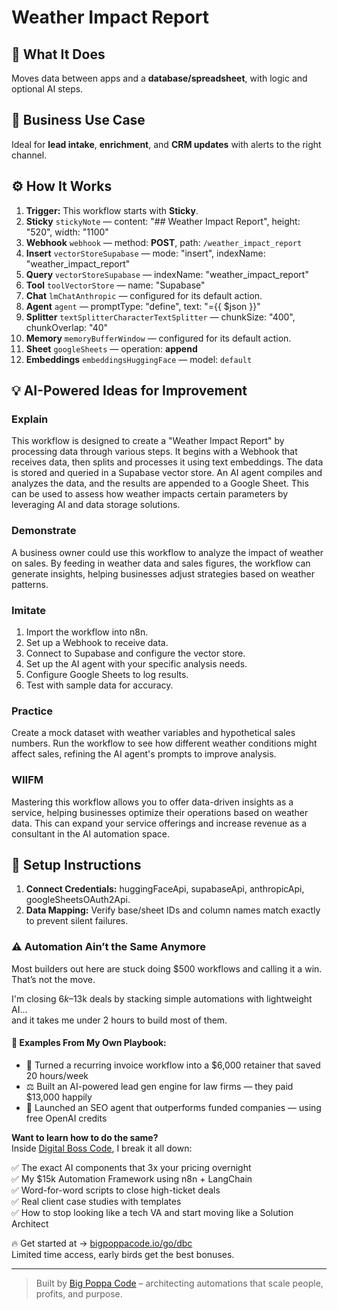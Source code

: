 # Weather Impact Report
  ## 🚀 What It Does
  Moves data between apps and a **database/spreadsheet**, with logic and optional AI steps.
  
  ## 💼 Business Use Case
  Ideal for **lead intake**, **enrichment**, and **CRM updates** with alerts to the right channel.
  
  ## ⚙️ How It Works
  1. **Trigger:** This workflow starts with **Sticky**.
  2. **Sticky** `stickyNote` — content: "## Weather Impact Report", height: "520", width: "1100"
3. **Webhook** `webhook` — method: **POST**, path: `/weather_impact_report`
4. **Insert** `vectorStoreSupabase` — mode: "insert", indexName: "weather_impact_report"
5. **Query** `vectorStoreSupabase` — indexName: "weather_impact_report"
6. **Tool** `toolVectorStore` — name: "Supabase"
7. **Chat** `lmChatAnthropic` — configured for its default action.
8. **Agent** `agent` — promptType: "define", text: "={{ $json }}"
9. **Splitter** `textSplitterCharacterTextSplitter` — chunkSize: "400", chunkOverlap: "40"
10. **Memory** `memoryBufferWindow` — configured for its default action.
11. **Sheet** `googleSheets` — operation: **append**
12. **Embeddings** `embeddingsHuggingFace` — model: `default`
  
  ## 💡 AI-Powered Ideas for Improvement
  ### Explain
This workflow is designed to create a "Weather Impact Report" by processing data through various steps. It begins with a Webhook that receives data, then splits and processes it using text embeddings. The data is stored and queried in a Supabase vector store. An AI agent compiles and analyzes the data, and the results are appended to a Google Sheet. This can be used to assess how weather impacts certain parameters by leveraging AI and data storage solutions.

### Demonstrate
A business owner could use this workflow to analyze the impact of weather on sales. By feeding in weather data and sales figures, the workflow can generate insights, helping businesses adjust strategies based on weather patterns.

### Imitate
1. Import the workflow into n8n.
2. Set up a Webhook to receive data.
3. Connect to Supabase and configure the vector store.
4. Set up the AI agent with your specific analysis needs.
5. Configure Google Sheets to log results.
6. Test with sample data for accuracy.

### Practice
Create a mock dataset with weather variables and hypothetical sales numbers. Run the workflow to see how different weather conditions might affect sales, refining the AI agent's prompts to improve analysis.

### WIIFM
Mastering this workflow allows you to offer data-driven insights as a service, helping businesses optimize their operations based on weather data. This can expand your service offerings and increase revenue as a consultant in the AI automation space.
  
  ## 🔧 Setup Instructions
  1. **Connect Credentials:** huggingFaceApi, supabaseApi, anthropicApi, googleSheetsOAuth2Api.
2. **Data Mapping:** Verify base/sheet IDs and column names match exactly to prevent silent failures.
  
### ⚠️ Automation Ain’t the Same Anymore

Most builders out here are stuck doing $500 workflows and calling it a win.  
That’s not the move.  

I'm closing $6k–$13k deals by stacking simple automations with lightweight AI...  
and it takes me under 2 hours to build most of them.

#### 🧠 Examples From My Own Playbook:
- 🔁 Turned a recurring invoice workflow into a $6,000 retainer that saved 20 hours/week  
- ⚖️ Built an AI-powered lead gen engine for law firms — they paid $13,000 happily  
- 🚀 Launched an SEO agent that outperforms funded companies — using free OpenAI credits  

**Want to learn how to do the same?**  
Inside [Digital Boss Code](https://bigpoppacode.io/go/dbc), I break it all down:

✅ The exact AI components that 3x your pricing overnight  
✅ My $15k Automation Framework using n8n + LangChain  
✅ Word-for-word scripts to close high-ticket deals  
✅ Real client case studies with templates  
✅ How to stop looking like a tech VA and start moving like a Solution Architect  

🔥 Get started at → [bigpoppacode.io/go/dbc](https://bigpoppacode.io/go/dbc)  
Limited time access, early birds get the best bonuses.

---
> Built by [Big Poppa Code](https://bigpoppacode.io) – architecting automations that scale people, profits, and purpose.
  